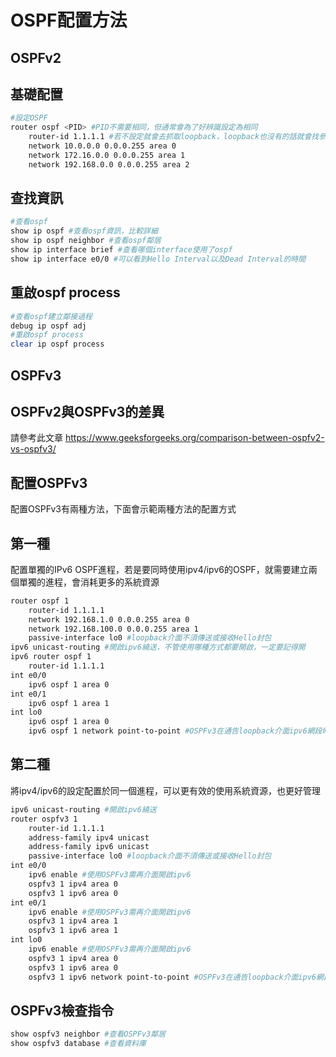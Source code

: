 # OSPF配置方法 #

## OSPFv2 ## 

## 基礎配置 ##
```bash
#設定OSPF
router ospf <PID> #PID不需要相同，但通常會為了好辨識設定為相同
	router-id 1.1.1.1 #若不設定就會去抓取loopback，loopback也沒有的話就會找參與ospf中最大的interface
	network 10.0.0.0 0.0.0.255 area 0 
	network 172.16.0.0 0.0.0.255 area 1
	network 192.168.0.0 0.0.0.255 area 2
```

## 查找資訊 ##

```bash
#查看ospf
show ip ospf #查看ospf資訊，比較詳細
show ip ospf neighbor #查看ospf鄰居
show ip interface brief #查看哪個interface使用了ospf
show ip interface e0/0 #可以看到Hello Interval以及Dead Interval的時間
```

## 重啟ospf process ##

```bash
#查看ospf建立鄰接過程
debug ip ospf adj
#重啟ospf process 
clear ip ospf process
```

## OSPFv3 ##

## OSPFv2與OSPFv3的差異 ## 

請參考此文章 https://www.geeksforgeeks.org/comparison-between-ospfv2-vs-ospfv3/

## 配置OSPFv3 ##

配置OSPFv3有兩種方法，下面會示範兩種方法的配置方式

## 第一種 ##

配置單獨的IPv6 OSPF進程，若是要同時使用ipv4/ipv6的OSPF，就需要建立兩個單獨的進程，會消耗更多的系統資源

```bash
router ospf 1
    router-id 1.1.1.1 
	network 192.168.1.0 0.0.0.255 area 0
	network 192.168.100.0 0.0.0.255 area 1
	passive-interface lo0 #loopback介面不須傳送或接收Hello封包
ipv6 unicast-routing #開啟ipv6繞送，不管使用哪種方式都要開啟，一定要記得開
ipv6 router ospf 1
	router-id 1.1.1.1 
int e0/0
    ipv6 ospf 1 area 0
int e0/1
    ipv6 ospf 1 area 1 
int lo0
	ipv6 ospf 1 area 0 
	ipv6 ospf 1 network point-to-point #OSPFv3在通告loopback介面ipv6網段時，網段長度為/128，若是原先設定loopback介面的網段為/64，使用ipv6 ospf network point-to-point能夠確保網段為配置的長度
```

## 第二種 ##

將ipv4/ipv6的設定配置於同一個進程，可以更有效的使用系統資源，也更好管理

```bash
ipv6 unicast-routing #開啟ipv6繞送
router ospfv3 1
	router-id 1.1.1.1 
	address-family ipv4 unicast 
	address-family ipv6 unicast
	passive-interface lo0 #loopback介面不須傳送或接收Hello封包
int e0/0
    ipv6 enable #使用OSPFv3需再介面開啟ipv6
    ospfv3 1 ipv4 area 0
	ospfv3 1 ipv6 area 0
int e0/1
    ipv6 enable #使用OSPFv3需再介面開啟ipv6
    ospfv3 1 ipv4 area 1
	ospfv3 1 ipv6 area 1
int lo0
    ipv6 enable #使用OSPFv3需再介面開啟ipv6
	ospfv3 1 ipv4 area 0 
	ospfv3 1 ipv6 area 0 
	ospfv3 1 ipv6 network point-to-point #OSPFv3在通告loopback介面ipv6網段時，網段長度為/128，若是原先設定loopback介面的網段為/64，使用ipv6 ospf network point-to-point能夠確保網段為配置的長度
```

## OSPFv3檢查指令 ##

```bash
show ospfv3 neighbor #查看OSPFv3鄰居
show ospfv3 database #查看資料庫
```

